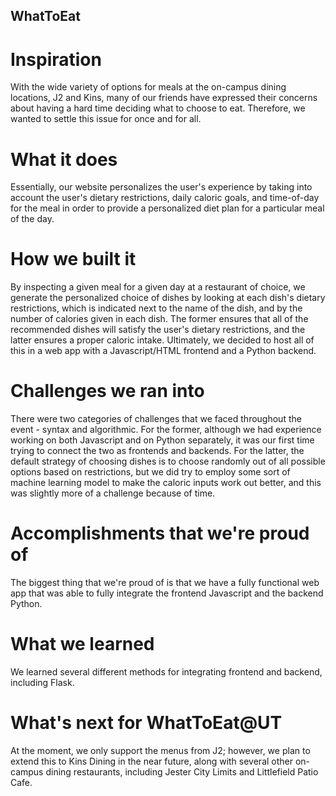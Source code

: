 ## WhatToEat

# Inspiration
With the wide variety of options for meals at the on-campus dining locations, J2 and Kins, many of our friends have expressed their concerns about having a hard time deciding what to choose to eat. Therefore, we wanted to settle this issue for once and for all.

# What it does
Essentially, our website personalizes the user's experience by taking into account the user's dietary restrictions, daily caloric goals, and time-of-day for the meal in order to provide a personalized diet plan for a particular meal of the day.

# How we built it
By inspecting a given meal for a given day at a restaurant of choice, we generate the personalized choice of dishes by looking at each dish's dietary restrictions, which is indicated next to the name of the dish, and by the number of calories given in each dish. The former ensures that all of the recommended dishes will satisfy the user's dietary restrictions, and the latter ensures a proper caloric intake. Ultimately, we decided to host all of this in a web app with a Javascript/HTML frontend and a Python backend.

# Challenges we ran into
There were two categories of challenges that we faced throughout the event - syntax and algorithmic. For the former, although we had experience working on both Javascript and on Python separately, it was our first time trying to connect the two as frontends and backends. For the latter, the default strategy of choosing dishes is to choose randomly out of all possible options based on restrictions, but we did try to employ some sort of machine learning model to make the caloric inputs work out better, and this was slightly more of a challenge because of time.

# Accomplishments that we're proud of
The biggest thing that we're proud of is that we have a fully functional web app that was able to fully integrate the frontend Javascript and the backend Python.

# What we learned
We learned several different methods for integrating frontend and backend, including Flask.

# What's next for WhatToEat@UT
At the moment, we only support the menus from J2; however, we plan to extend this to Kins Dining in the near future, along with several other on-campus dining restaurants, including Jester City Limits and Littlefield Patio Cafe.
